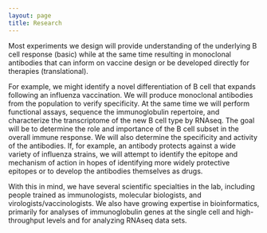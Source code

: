 ```yaml
---
layout: page
title: Research
---
```


Most experiments we design will provide understanding of the underlying B cell response (basic) while at the same time resulting in monoclonal antibodies that can inform on vaccine design or be developed directly for therapies (translational).

For example, we might identify a novel differentiation of B cell that expands following an influenza vaccination. We will produce monoclonal antibodies from the population to verify specificity. At the same time we will perform functional assays, sequence the immunoglobulin repertoire, and characterize the transcriptome of the new B cell type by RNAseq. The goal will be to determine the role and importance of the B cell subset in the overall immune response. We will also determine the specificity and activity of the antibodies. If, for example, an antibody protects against a wide variety of influenza strains, we will attempt to identify the epitope and mechanism of action in hopes of identifying more widely protective epitopes or to develop the antibodies themselves as drugs.

With this in mind, we have several scientific specialties in the lab, including people trained as immunologists, molecular biologists, and virologists/vaccinologists. We also have growing expertise in bioinformatics, primarily for analyses of immunoglobulin genes at the single cell and high-throughput levels and for analyzing RNAseq data sets.